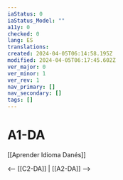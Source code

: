```yaml
---
iaStatus: 0
iaStatus_Model: ""
a11y: 0
checked: 0
lang: ES
translations: 
created: 2024-04-05T06:14:58.195Z
modified: 2024-04-05T06:17:45.602Z
ver_major: 0
ver_minor: 1
ver_rev: 1
nav_primary: []
nav_secondary: []
tags: []
---
```

# A1-DA

[[Aprender Idioma Danés]]

<-- [[C2-DA]] | [[A2-DA]] -->
